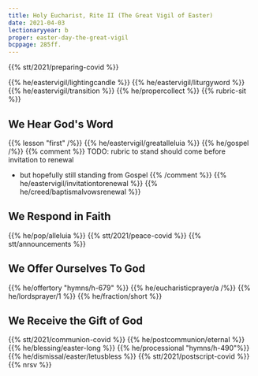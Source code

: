 ```yaml
---
title: Holy Eucharist, Rite II (The Great Vigil of Easter)
date: 2021-04-03
lectionaryyear: b
proper: easter-day-the-great-vigil
bcppage: 285ff.
---
```

{{% stt/2021/preparing-covid %}}

{{% he/eastervigil/lightingcandle %}}
{{% he/eastervigil/liturgyword %}}
{{% he/eastervigil/transition %}}
{{% he/propercollect %}}
{{% rubric-sit %}}

## We Hear God's Word
{{% lesson "first" /%}}
{{% he/eastervigil/greatalleluia %}}
{{% he/gospel /%}}
{{% comment %}}
TODO: rubric to stand should come before invitation to renewal
 - but hopefully still standing from Gospel
{{% /comment %}}
{{% he/eastervigil/invitationtorenewal %}}
{{% he/creed/baptismalvowsrenewal %}}

## We Respond in Faith
{{% he/pop/alleluia %}}
{{% stt/2021/peace-covid %}}
{{% stt/announcements %}}

## We Offer Ourselves To God
{{% he/offertory "hymns/h-679" %}}
{{% he/eucharisticprayer/a /%}}
{{% he/lordsprayer/1 %}}
{{% he/fraction/short %}}

## We Receive the Gift of God
{{% stt/2021/communion-covid %}}
{{% he/postcommunion/eternal %}}
{{% he/blessing/easter-long %}}
{{% he/processional "hymns/h-490"%}}
{{% he/dismissal/easter/letusbless %}}
{{% stt/2021/postscript-covid %}}
{{% nrsv %}}
